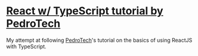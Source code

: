 # [React w/ TypeScript tutorial by PedroTech](https://www.youtube.com/watch?v=1jMJDbq7ZX4&t=907s)

My attempt at following [PedroTech](https://www.youtube.com/channel/UC8S4rDRZn6Z_StJ-hh7ph8g)'s tutorial on the basics of using ReactJS with TypeScript.
